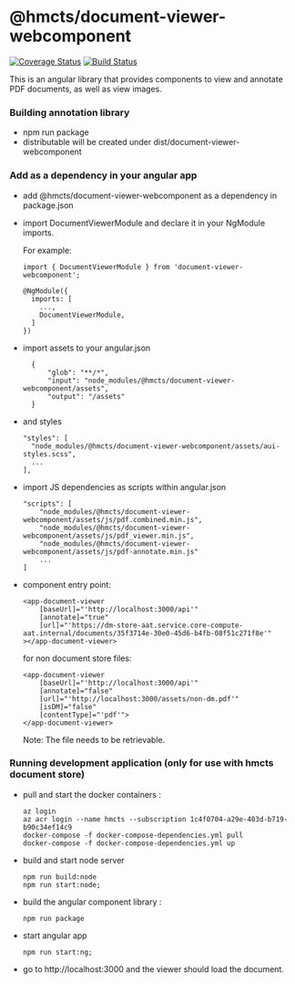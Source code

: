 # @hmcts/document-viewer-webcomponent 
[![Coverage Status](https://coveralls.io/repos/github/hmcts/document-viewer-webcomponent/badge.svg?branch=master)](https://coveralls.io/github/hmcts/document-viewer-webcomponent?branch=upload-npm-in-pipeline)
[![Build Status](https://travis-ci.com/hmcts/document-viewer-webcomponent.svg?branch=master)](https://travis-ci.com/hmcts/document-viewer-webcomponent)

This is an angular library that provides components to view and annotate PDF documents, as well as view images.

### Building annotation library
- npm run package
- distributable will be created under dist/document-viewer-webcomponent

### Add as a dependency in your angular app
- add @hmcts/document-viewer-webcomponent as a dependency in package.json
- import DocumentViewerModule and declare it in your NgModule imports.

  For example:
  ```
  import { DocumentViewerModule } from 'document-viewer-webcomponent';

  @NgModule({
    imports: [
      ...,
      DocumentViewerModule,
    ]
  })
  ```
- import assets to your angular.json
  ```
    {
        "glob": "**/*",
        "input": "node_modules/@hmcts/document-viewer-webcomponent/assets",
        "output": "/assets"
    }
  ```
- and styles
  ```
  "styles": [
    "node_modules/@hmcts/document-viewer-webcomponent/assets/aui-styles.scss",
    ...
  ],
  ```
- import JS dependencies as scripts within angular.json
  ```
  "scripts": [
      "node_modules/@hmcts/document-viewer-webcomponent/assets/js/pdf.combined.min.js",
      "node_modules/@hmcts/document-viewer-webcomponent/assets/js/pdf_viewer.min.js",
      "node_modules/@hmcts/document-viewer-webcomponent/assets/js/pdf-annotate.min.js"
      ...
  ]
  ```
- component entry point:
  ```
  <app-document-viewer
      [baseUrl]="'http://localhost:3000/api'"
      [annotate]="true"
      [url]="'https://dm-store-aat.service.core-compute-aat.internal/documents/35f3714e-30e0-45d6-b4fb-08f51c271f8e'"
  ></app-document-viewer>
  ```
  
  for non document store files:
    ```
    <app-document-viewer
        [baseUrl]="'http://localhost:3000/api'"
        [annotate]="false"
        [url]="'http://localhost:3000/assets/non-dm.pdf'"
        [isDM]="false"
        [contentType]="'pdf'">
    </app-document-viewer>
    ```
    Note: The file needs to be retrievable.
  
### Running development application (only for use with hmcts document store)
- pull and start the docker containers :
  ```
  az login
  az acr login --name hmcts --subscription 1c4f0704-a29e-403d-b719-b90c34ef14c9
  docker-compose -f docker-compose-dependencies.yml pull
  docker-compose -f docker-compose-dependencies.yml up
  ```
- build and start node server
  ```
  npm run build:node
  npm run start:node;
  ```
- build the angular component library :
  ```
  npm run package
  ```
- start angular app
  ```
  npm run start:ng;
  ``` 
- go to http://localhost:3000 and the viewer should load the document.
